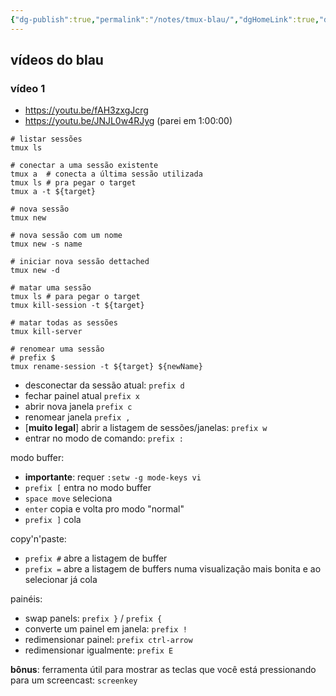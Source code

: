```yaml
---
{"dg-publish":true,"permalink":"/notes/tmux-blau/","dgHomeLink":true,"dgPassFrontmatter":false,"dgShowBacklinks":true,"dgShowLocalGraph":false}
---
```


## vídeos do blau

### vídeo 1

- <https://youtu.be/fAH3zxgJcrg>
- <https://youtu.be/JNJL0w4RJyg> (parei em 1:00:00)


```
# listar sessões
tmux ls

# conectar a uma sessão existente
tmux a  # conecta a última sessão utilizada
tmux ls # pra pegar o target
tmux a -t ${target}

# nova sessão
tmux new

# nova sessão com um nome
tmux new -s name

# iniciar nova sessão dettached
tmux new -d

# matar uma sessão
tmux ls # para pegar o target
tmux kill-session -t ${target}

# matar todas as sessões
tmux kill-server

# renomear uma sessão
# prefix $
tmux rename-session -t ${target} ${newName}

```

- desconectar da sessão atual: `prefix d`
- fechar painel atual `prefix x`
- abrir nova janela `prefix c`
- renomear janela `prefix ,`
- [**muito legal**] abrir a listagem de sessões/janelas: `prefix w`
- entrar no modo de comando: `prefix :`

modo buffer:

- **importante**: requer `:setw -g mode-keys vi`
- `prefix [` entra no modo buffer
- `space move` seleciona
- `enter` copia e volta pro modo "normal"
- `prefix ]` cola

copy'n'paste:

- `prefix #` abre a listagem de buffer
- `prefix =` abre a listagem de buffers numa visualização mais bonita e ao selecionar já cola



painéis:

- swap panels: `prefix }` / `prefix {`
- converte um painel em janela: `prefix !`
- redimensionar painel: `prefix ctrl-arrow`
- redimensionar igualmente: `prefix E`

**bônus**: ferramenta útil para mostrar as teclas que você está pressionando para um screencast: `screenkey`


